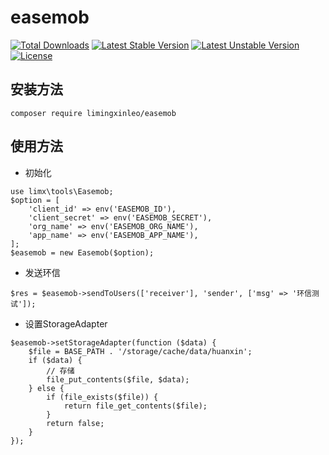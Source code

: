 # easemob
[![Total Downloads](https://poser.pugx.org/limingxinleo/easemob/downloads)](https://packagist.org/packages/limingxinleo/easemob)
[![Latest Stable Version](https://poser.pugx.org/limingxinleo/easemob/v/stable)](https://packagist.org/packages/limingxinleo/easemob)
[![Latest Unstable Version](https://poser.pugx.org/limingxinleo/easemob/v/unstable)](https://packagist.org/packages/limingxinleo/easemob)
[![License](https://poser.pugx.org/limingxinleo/easemob/license)](https://packagist.org/packages/limingxinleo/easemob)

## 安装方法 ##
~~~
composer require limingxinleo/easemob
~~~

## 使用方法 ##
* 初始化
~~~
use limx\tools\Easemob;
$option = [
    'client_id' => env('EASEMOB_ID'),
    'client_secret' => env('EASEMOB_SECRET'),
    'org_name' => env('EASEMOB_ORG_NAME'),
    'app_name' => env('EASEMOB_APP_NAME'),
];
$easemob = new Easemob($option);
~~~
* 发送环信
~~~
$res = $easemob->sendToUsers(['receiver'], 'sender', ['msg' => '环信测试']);
~~~
* 设置StorageAdapter
~~~
$easemob->setStorageAdapter(function ($data) {
    $file = BASE_PATH . '/storage/cache/data/huanxin';
    if ($data) {
        // 存储
        file_put_contents($file, $data);
    } else {
        if (file_exists($file)) {
            return file_get_contents($file);
        }
        return false;
    }
});
~~~